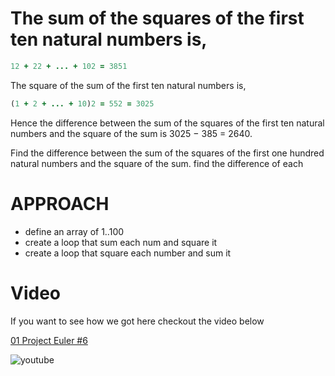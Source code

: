 # The sum of the squares of the first ten natural numbers is,

 ```ruby
 12 + 22 + ... + 102 = 3851
 ```
 The square of the sum of the first ten natural numbers is,

 ```ruby
 (1 + 2 + ... + 10)2 = 552 = 3025
 ```
 Hence the difference between the sum of the squares of the first
 ten natural numbers and the square of the sum is 3025 − 385 = 2640.

 Find the difference between the sum of the squares of the first
 one hundred natural numbers and the square of the sum.
 find the difference of each

# APPROACH
- define an array of 1..100
- create a loop that sum each num and square it
- create a loop that square each number and sum it

# Video

If you want to see how we got here checkout the video below

[01 Project Euler #6 ](http://youtu.be/P-SmTfaOEcI?list=PLk2OOH9M7Vujj0_eIqlkQ0ALbL_rhh363)

![youtube](https://www.youtube.com/watch?v=P-SmTfaOEcI&index=1&list=PLk2OOH9M7Vujj0_eIqlkQ0ALbL_rhh363)
